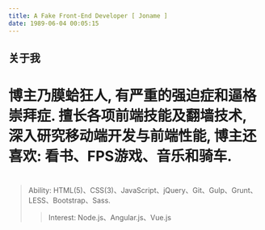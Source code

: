 ```yaml
---
title: A Fake Front-End Developer [ Joname ]
date: 1989-06-04 00:05:15
---
```

## 关于我
# 博主乃膜蛤狂人, 有严重的强迫症和逼格崇拜症. 擅长各项前端技能及翻墙技术, 深入研究移动端开发与前端性能, 博主还喜欢: 看书、FPS游戏、音乐和骑车.
#	
> Ability: HTML(5)、CSS(3)、JavaScript、jQuery、Git、Gulp、Grunt、LESS、Bootstrap、Sass.
>> Interest: Node.js、Angular.js、Vue.js